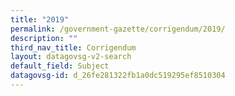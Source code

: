 ```yaml
---
title: "2019"
permalink: /government-gazette/corrigendum/2019/
description: ""
third_nav_title: Corrigendum
layout: datagovsg-v2-search
default_field: Subject
datagovsg-id: d_26fe281322fb1a0dc519295ef8510304
---
```

